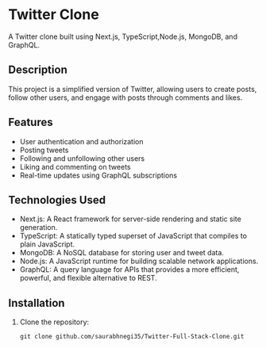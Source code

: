 # Twitter Clone

A Twitter clone built using Next.js, TypeScript,Node.js, MongoDB, and GraphQL.

## Description

This project is a simplified version of Twitter, allowing users to create posts, follow other users, and engage with posts through comments and likes.

## Features

- User authentication and authorization
- Posting tweets
- Following and unfollowing other users
- Liking and commenting on tweets
- Real-time updates using GraphQL subscriptions

## Technologies Used

- Next.js: A React framework for server-side rendering and static site generation.
- TypeScript: A statically typed superset of JavaScript that compiles to plain JavaScript.
- MongoDB: A NoSQL database for storing user and tweet data.
- Node.js: A JavaScript runtime for building scalable network applications.
- GraphQL: A query language for APIs that provides a more efficient, powerful, and flexible alternative to REST.

## Installation

1. Clone the repository:

   ```
   git clone github.com/saurabhnegi35/Twitter-Full-Stack-Clone.git

   ```
